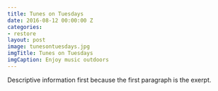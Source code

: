 ```yaml
---
title: Tunes on Tuesdays
date: 2016-08-12 00:00:00 Z
categories:
- restore
layout: post
image: tunesontuesdays.jpg
imgTitle: Tunes on Tuesdays
imgCaption: Enjoy music outdoors
---
```


Descriptive information first because the first paragraph is the exerpt.
